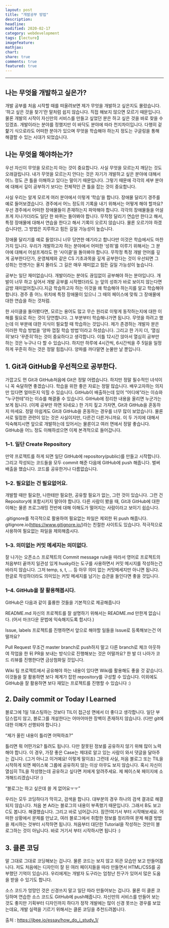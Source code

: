 ```yaml
---
layout: post
title: "개발공부 방법"
description:
headline:
modified: 2020-02-17
category: webdevelopment
tags: [lecture]
imagefeature:
mathjax:
chart:
share: true
comments: true
featured: true
---
```


---

## 나는 무엇을 개발하고 싶은가?

개발 공부를 처음 시작할 때를 떠올려보면 제가 무엇을 개발하고 싶은지도 몰랐습니다. ‘하고 싶은 것을 찾기’란 말처럼 쉽지 않습니다. 직접 해보지 않으면 모르기 때문입니다. 물론 개발의 시작이 자신만의 서비스를 만들고 싶었던 분은 하고 싶은 것을 바로 찾을 수 있겠죠. 개발이라는 분야를 정했지만 이 바닥도 분야에 따라 천지차이입니다. 다행히 겉핥기 식으로라도 어떠한 분야가 있으며 무엇을 학습해야 하는지 정도는 구글링을 통해 해결할 수 있는 시대가 되었습니다.

## 나는 무엇을 해야하는가?

<span class="evidence">우선 자신이 무엇을 모르는지 아는 것이 중요합니다.</span> 사실 무엇을 모르는지 깨닫는 것도 오래걸립니다. 내가 무엇을 모르는지 안다는 것은 자기가 개발하고 싶은 분야에 대해서 어느 정도 큰 틀을 이해하고 있다는 말이기 때문입니다. 그렇기 때문에 각각의 세부 분야에 대해서 깊이 공부하기 보다는 전체적인 큰 틀을 잡는 것이 중요합니다.

사실 우리는 알게 모르게 여러 분야에서 이렇게 ‘학습’을 합니다. 장애물 달리기 경주를 예로 들어보겠습니다. 경주에서 어느 정도의 기록을 내기 위해서는 어떻게 해야 할까요? 우선 경주에서 어떠한 장애물들이 존재하는지 파악해야 합니다. 각각의 장애물들을 어설프게 지나가더라도 일단 한 바퀴는 돌아봐야 합니다. 무작정 달리기 연습만 한다고 해서, 특정 장애물에 대해서 연습을 한다고 해서 기록이 오르지 않습니다. 물론 오르기야 하겠습니다만, 그 방법은 지루하고 힘든 길일 가능성이 높습니다.

장애물 달리기를 예로 들었더니 너무 당연한 얘기라고 합니다만 이것은 학습에서도 마찬가지 입니다. 우리가 개발하고자 하는 분야에서 어떠한 ‘성취’를 이루기 위해서는 그 분야에 대해서 어설프게라도 한 ‘사이클’을 돌아봐야 합니다. 무작정 특정 개발 언어를 깊게 공부한다던가, 운영체제와 같은 CS 기초과목을 깊게 공부한다는 것이 우선되면 그 성취는 언젠가는 올지 몰라도 그 길은 매우 재미없고 힘든 길일 가능성이 높습니다.

공부는 일단 재미없습니다. 개발이라는 분야도 끊임없이 공부해야 하는 분야입니다. 개발이 너무 하고 싶어서 개발 공부를 시작했더라도 눈 앞의 성취가 바로 보이지 않는다면 금방 재미없어집니다.지금 학습하고자 하는 이것을 왜 학습해야 하는지를 알고 학습해야 합니다. 경주 중 어느 위치에 특정 장애물이 있으니 그 때의 페이스에 맞춰 그 장애물에 대한 연습을 하는 것처럼.

한 사이클을 돌아봤다면, 모르는 용어도 많고 무슨 원리로 이렇게 동작하는지에 대한 이해를 필요로 하는 것이 당연합니다. 그 부분부터 학습해나가면 됩니다. 무엇을 하려고 했는데 이 부분에 대한 지식이 필요할 때 학습하는 것입니다. 제가 존경하는 개발자 분은 이러한 학습 방법을 ‘양파 껍질 학습 방법’이라고 하셨습니다.
그리고 한 가지 더, ‘열심히’보다 ‘꾸준히’하는 것이 중요하다고 생각합니다. 이틀 12시간 앉아서 열심히 공부만 하는 것은 누구나 다 할 수 있습니다. 하지만 하루에 4시간씩, 6시간씩을 주 5일을 일정하게 꾸준히 하는 것은 정말 힘듭니다. 양파를 까다말면 눈물만 날 뿐입니다.

## 1. Git과 GitHub을 우선적으로 공부한다.

가깝고도 먼 Git과 GitHub처음에 Git은 정말 어렵습니다. 하지만 정말 필수적인 녀석이니 꼭 숙달하면 좋겠습니다. 학습을 위한 좋은 자료는 정말 많습니다. 배우고자하는 의지만 있다면 얼마든지 익힐 수 있습니다. GitHub이 배출하는데 있어 “어디에”라는 이슈와 “누구한테”라는 이슈를 해결줄 수 있습니다. GitHub에 정리한 내용을 올리면 누군가는 보게 됩니다. (이제 공부만 하면 되네요.) 한 가지 짚고 가자면, Git과 GitHub을 혼동하지 마세요. 정말 아쉽게도 Git과 GitHub을 혼동하는 경우를 너무 많이 보았습니다. 물론 서로 밀접한 관련이 있는 것은 사실이지만, 다른건 다른거니까요. 이 두 가지에 대해서 익숙해지시면 앞으로 개발하는데 있어서는 물론이고 여러 면에서 정말 좋습니다. GitHub을 어느 정도 이해하셨으면 이제 본격적으로 들어갑니다.

### 1–1. 일단 Create Repository

만약 프로젝트를 하게 되면 일단 GitHub에 repository(public)를 만들고 시작합니다. 그리고 작성되는 코드들을 모두 commit 해준 다음에 GitHub에 push 해줍니다. 벌써 배출을 했습니다. 코드를 공유한거나 다름없습니다.

### 1–2. 필요없는 건 필요없어요.

개발할 때만 필요한, 나한테만 필요한, 공유할 필요가 없는, 그런 것이 있습니다. 그런 건 Repository에 포함시키지 말아야 합니다. 다른 사람이 봤을 때, Git과 GitHub에 대한 이해는 물론 프로그래밍 전반에 대해 이해도가 떨어지는 사람이라고 보이기 쉽습니다.

.gitignore를 적극적으로 활용하여 필요없는 파일은 제외한 뒤 push 해줍니다. gitignore.io(https://www.gitignore.io/)라는 친절한 사이트도 있습니다. 적극적으로 사용하여 필요없는 파일을 제외해줍시다.

### 1–3. 의미없는 커밋 메세지는 의미없다.

잘 나가는 오픈소스 프로젝트의 Commit message rule을 따라서
영어로
프로젝트의 처음부터 끝까지 일관성 있게
husky라는 도구를 사용하면서
커밋 메시지를 작성하는건 바라지 않습니다. 그저 temp, s, t, … 등 아무 의미 없는 커밋메세지만 아니면 됩니다. 한글로 작성하더라도 의미있는 커밋 메세지를 남기는 습관을 들인다면 좋을 것입니다.

### 1–4. GitHub을 잘 활용해봅시다.

GitHub은 다음과 같이 훌륭한 것들을 기본적으로 제공해줍니다

README.md
자신의 프로젝트를 잘 설명하기 위해서는 README.md 만한게 없습니다. (어서 마크다운 문법에 익숙해지도록 합시다.)

Issue, labels
프로젝트를 진행하면서 앞으로 해야할 일들을 Issue로 등록해보는건 어떨까요?

Pull Request
무조건 master branch로 push하지 말고 다른 branch로 체크 아웃하여 작업을 한 뒤 PR을 보내는 방식으로 진행해보는 것은 어떨까요? 한 발 더 나아가 코드 리뷰를 진행한다면 금상첨화일 것입니다.

Wiki
팀 프로젝트에서 공유해야 하는 내용이 있다면 Wiki를 활용해도 좋을 것 같습니다. 이것들을 잘 활용하면 보다 체계가 잡힌 repository를 구성할 수 있습니다. 이외에도 GitHub을 잘 활용하면 보다 재밌는 프로젝트를 진행할 수 있습니다 :)

## 2. Daily commit or Today I Learned

블로그에 1일 1포스팅하는 것보다 TIL이 접근성 면에서 더 좋다고 생각합니다. 일단 부담스럽지 않고, 블로그를 개설한다는 어마어마한 장벽이 존재하지 않습니다. (다만 git에 대한 이해가 선행되야 합니다.)

“제가 올린 내용이 틀리면 어떡하죠?”

틀리면 뭐 어떤가요? 틀려도 됩니다. 다만 잘못된 정보를 공유하지 않기 위해 많이 노력해야 합니다. 이 경우, 가장 좋은 Case는 제대로 알고 있는 사람이 와서 댓글을 달아주는 겁니다. (그거 아니고 이거예요! 이렇게 말이죠)
그런데 사실, 처음 블로그 또는 TIL을 시작하게 되면 페이스북 그룹에 공유하지 않는 이상 아무도 보지 않습니다. 혹시 자신이 열심히 TIL을 작성했는데 공유하고 싶다면 저에게 알려주세요. 제 페이스북 페이지에 소개해드리겠습니다! :)

“블로그는 하고 싶은데 쓸 게 없어요ㅜㅜ”

우리는 모두 코딩하다가 막히고, 검색을 합니다. 대부분의 경우 하나의 검색 결과로 해결되지 않습니다. 처음 본 A라는 블로그의 내용이 부족했기 때문입니다. 그래서 B도 보고 C도 봅니다. 해결했습니다. 그리고 바로 넘어갑니다.
잠깐!여기서 부터 시작해보세요. 어떠한 상황에서 문제를 만났고, 여러 블로그에서 취합한 정보를 정리하여 문제 해결 방법을 제시하는 것부터 시작하면 됩니다. 처음부터 대단한 Tutorial을 작성하는 것만이 블로그하는 것이 아닙니다. 바로 거기서 부터 시작하시면 됩니다 :)

## 3. 클론 코딩

말 그대로 그대로 코딩해보는 겁니다. 물론 코드는 보지 않고 외관 모습만 보고 만들어봅니다. 저도 처음에는 디자인이 잘 된 여러 페이지들을 따라 만들면서 HTML/CSS를 공부했던 기억이 있습니다. 우리에게는 개발자 도구라는 엄청난 친구가 있어서 많은 도움을 받을 수 있기도 합니다.

소스 코드가 엉망인 것은 신경쓰지 말고 일단 따라 만들어보는 겁니다. 물론 이 클론 코딩하며 연습한 소스 코드도 GitHub에 push해줍니다. 자신만의 서비스를 만들어 보는 것도 좋지만 기획부터 디자인까지 하다가 정작 개발에는 많이 신경 못쓰는 경우를 보았는데요, 개발 실력을 기르기 위해서는 클론 코딩을 추천드려봅니다.

출처 : <https://jbee.io/essay/how_do_i_study_1/>
